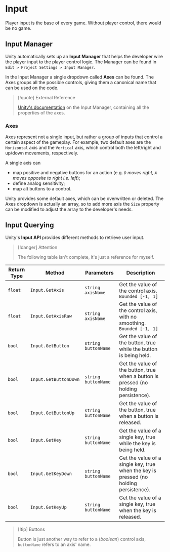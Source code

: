 # Input

Player input is the base of every game. Without player control, there would be no game.

## Input Manager

Unity automatically sets up an **Input Manager** that helps the developer wire the player input to the player control logic. The Manager can be found in `Edit > Project Settings > Input Manager`.

In the Input Manager a single dropdown called **Axes** can be found. The Axes groups all the possible controls, giving them a canonical name that can be used on the code.

> [!quote] External Reference
> 
> [Unity's documentation](https://docs.unity3d.com/2019.4/Documentation/Manual/class-InputManager.html) on the Input Manager, containing all the properties of the axes.

### Axes

Axes represent not a single input, but rather a group of inputs that control a certain aspect of the gameplay. For example, two default axes are the `Horizontal` axis and the `Vertical` axis, which control both the left/right and up/down movements, respectively.

A single axis can
- map positive and negative buttons for an action (e.g. *`D` moves right, `A` moves opposite to right i.e. left*);
- define analog sensitivity;
- map alt buttons to a control.

Unity provides some default axes, which can be overwritten or deleted. The Axes dropdown is actually an array, so to add more axis the `Size` property can be modified to adjust the array to the developer's needs.

## Input Querying

Unity's **Input API** provides different methods to retrieve user input.

> [!danger] Attention
> 
> The following table isn't complete, it's just a reference for myself.


| Return Type | Method                | Parameters          | Description                                                                           |
| ----------- | --------------------- | ------------------- | ------------------------------------------------------------------------------------- |
| `float`     | `Input.GetAxis`       | `string axisName`   | Get the value of the control axis. `Bounded [-1, 1]`                                  |
| `float`     | `Input.GetAxisRaw`    | `string axisName`   | Get the value of the control axis, with no smoothing. `Bounded [-1, 1]`               |
| `bool`      | `Input.GetButton`     | `string buttonName` | Get the value of the button, true while the button is being held.                     |
| `bool`      | `Input.GetButtonDown` | `string buttonName` | Get the value of the button, true when a button is pressed (no holding persistence).  |
| `bool`      | `Input.GetButtonUp`   | `string buttonName` | Get the value of the button, true when a button is released.                          |
| `bool`      | `Input.GetKey`        | `string buttonName` | Get the value of a single key, true while the key is being held.                      |
| `bool`      | `Input.GetKeyDown`    | `string buttonName` | Get the value of a single key, true when the key is pressed (no holding persistence). |
| `bool`      | `Input.GetKeyUp`      | `string buttonName` | Get the value of a single key, true when the key is released.                         |

> [!tip] Buttons
> 
> Button is just another way to refer to a (*boolean*) control axis, `buttonName` refers to an axis' name.
